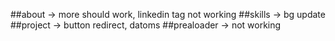 ##about -> more should work, linkedin tag not working
##skills -> bg update
##project -> button redirect, datoms
##prealoader -> not working